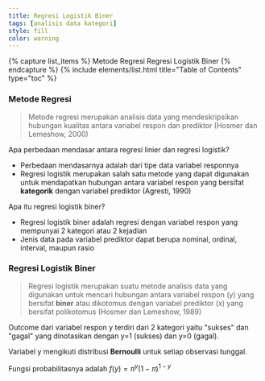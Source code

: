 ```yaml
---
title: Regresi Logistik Biner
tags: [analisis data kategori]
style: fill
color: warning
---
```


{% capture list_items %}
Metode Regresi
Regresi Logistik Biner
{% endcapture %}
{% include elements/list.html title="Table of Contents" type="toc" %}

### Metode Regresi

> Metode regresi merupakan analisis data yang mendeskripsikan hubungan kualitas antara variabel respon dan prediktor (Hosmer dan Lemeshow, 2000)

Apa perbedaan mendasar antara regresi linier dan regresi logistik?
* Perbedaan mendasarnya adalah dari tipe data variabel responnya
* Regresi logistik merupakan salah satu metode yang dapat digunakan untuk mendapatkan hubungan antara variabel respon yang bersifat **kategorik** dengan variabel prediktor (Agresti, 1990)

Apa itu regresi logistik biner?
* Regresi logistik biner adalah regresi dengan variabel respon yang mempunyai 2 kategori atau 2 kejadian
* Jenis data pada variabel prediktor dapat berupa nominal, ordinal, interval, maupun rasio

### Regresi Logistik Biner

> Regresi logistik merupakan suatu metode analisis data yang digunakan untuk mencari hubungan antara variabel respon (y) yang bersifat **biner** atau dikotomus dengan variabel prediktor (x) yang bersifat polikotomus (Hosmer dan Lemeshow, 1989)

Outcome dari variabel respon y terdiri dari 2 kategori yaitu "sukses" dan "gagal" yang dinotasikan dengan y=1 (sukses) dan y=0 (gagal).

Variabel y mengikuti distribusi **Bernoulli** untuk setiap observasi tunggal.

Fungsi probabilitasnya adalah $f(y)=\pi^{y}(1-\pi)^{1-y}$
